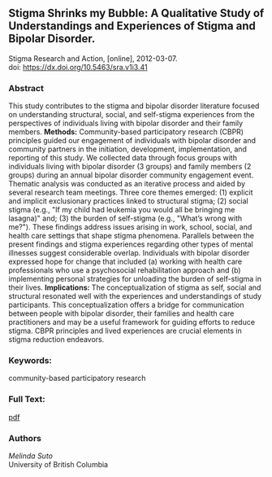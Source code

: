 ## Stigma Shrinks my Bubble: A Qualitative Study of Understandings and Experiences of Stigma and Bipolar Disorder. ##  
Stigma Research and Action, [online], 2012-03-07.  
 doi: https://dx.doi.org/10.5463/sra.v1i3.41

### Abstract ###
This study contributes to the stigma and bipolar disorder literature focused on understanding structural, social, and self-stigma experiences from the perspectives of individuals living with bipolar disorder and their family members. **Methods:** Community-based participatory research (CBPR) principles guided our engagement of individuals with bipolar disorder and community partners in the initiation, development, implementation, and reporting of this study. We collected data through focus groups with individuals living with bipolar disorder (3 groups) and family members (2 groups) during an annual bipolar disorder community engagement event. Thematic analysis was conducted as an iterative process and aided by several research team meetings. Three core themes emerged: (1) explicit and implicit exclusionary practices linked to structural stigma; (2) social stigma (e.g., "If my child had leukemia you would all be bringing me lasagna)" and; (3) the burden of self-stigma (e.g., "What’s wrong with me?"). These findings address issues arising in work, school, social, and health care settings that shape stigma phenomena. Parallels between the present findings and stigma experiences regarding other types of mental illnesses suggest considerable overlap. Individuals with bipolar disorder expressed hope for change that included (a) working with health care professionals who use a psychosocial rehabilitation approach and (b) implementing personal strategies for unloading the burden of self-stigma in their lives. **Implications:** The conceptualization of stigma as self, social and structural resonated well with the experiences and understandings of study participants. This conceptualization offers a bridge for communication between people with bipolar disorder, their families and health care practitioners and may be a useful framework for guiding efforts to reduce stigma. CBPR principles and lived experiences are crucial elements in stigma reduction endeavors.

### Keywords: ###
community-based participatory research

### Full Text: ###
[pdf](https://osf.io/ysvd2)

### Authors ####
*Melinda Suto*  
University of British Columbia